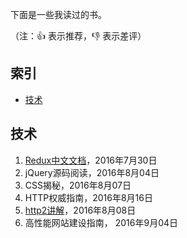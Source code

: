 下面是一些我读过的书。

（注：:+1: 表示推荐，:-1: 表示差评）

## 索引

- [技术](#技术)

## 技术

1. [Redux中文文档](https://github.com/camsong/redux-in-chinese)，2016年7月30日
2. jQuery源码阅读，2016年8月04日
3. CSS揭秘，2016年8月07日
4. HTTP权威指南，2016年8月16日
5. [http2讲解](https://ye11ow.gitbooks.io/http2-explained/content/index.html)，2016年8月08日
6. 高性能网站建设指南， 2016年9月04日
